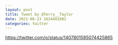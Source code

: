 ```yaml
--- 
layout: post 
title: Tweet by @Terry__Taylor 
date: 2021-06-23 1624481082 
categories: twitter 
--- 
```

https://twitter.com/o/status/1407801585074425865